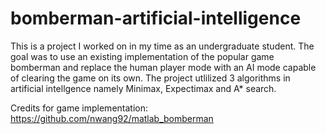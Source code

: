 # bomberman-artificial-intelligence
This is a project I worked on in my time as an undergraduate student. The goal was to use an existing implementation of the popular game bomberman and replace the human player mode with an AI mode capable of clearing the game on its own. The project utlilized 3 algorithms in artificial intellgence namely Minimax, Expectimax and A* search. 

Credits for game implementation:
https://github.com/nwang92/matlab_bomberman
